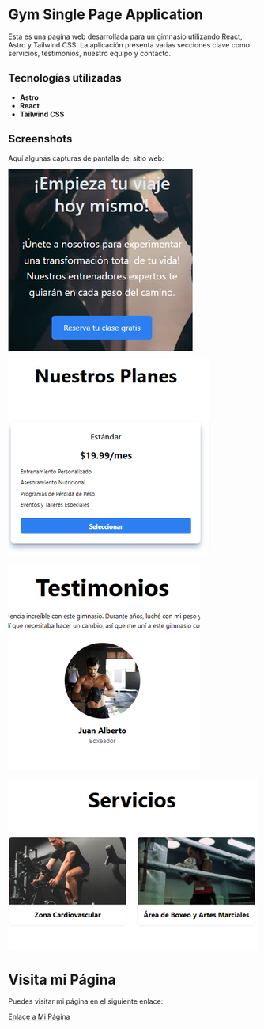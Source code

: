 # Gym Single Page Application

Esta es una pagina web desarrollada para un gimnasio utilizando React, Astro y Tailwind CSS. La aplicación presenta varias secciones clave como servicios, testimonios, nuestro equipo y contacto.

## Tecnologías utilizadas

- **Astro**
- **React**
- **Tailwind CSS**

## Screenshots

Aquí algunas capturas de pantalla del sitio web:

![Home Page](./src/imgs/hero.png)

![Planes Page](./src/imgs/planes.png)

![testimonios Page](./src/imgs/testimonios.png)

![servicios Page](./src/imgs/servicios.png)

# Visita mi Página

Puedes visitar mi página en el siguiente enlace:

[Enlace a Mi Página](https://gym-nine-phi.vercel.app/)

